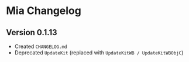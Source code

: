 # Mia Changelog

## Version 0.1.13

- Created `CHANGELOG.md`
- Deprecated `UpdateKit` (replaced with `UpdateKitWB / UpdateKitWBObjC`)
